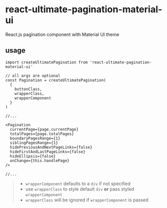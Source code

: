 # react-ultimate-pagination-material-ui

React.js pagination component with Material UI theme

## usage

```
import createUltimatePagination from 'react-ultimate-pagination-material-ui'

// all args are optional
const Pagination = createUltimatePagination(
  {
    buttonClass,
    wrapperClass,
    wrapperComponent
  }
)

//...

<Pagination
  currentPage={page.currentPage}
  totalPages={page.totalPages}
  boundaryPagesRange={1}
  siblingPagesRange={1}
  hidePreviousAndNextPageLinks={false}
  hideFirstAndLastPageLinks={false}
  hideEllipsis={false}
  onChange={this.handlePage}
/>

//...
```
> - `wrapperComponent` defaults to a `div` if not specified
> - use `wrapperClass` to style default `div` __or__ pass styled `wrapperComponent`
> - `wrapperClass` will be ignored if `wrapperComponent` is passed
